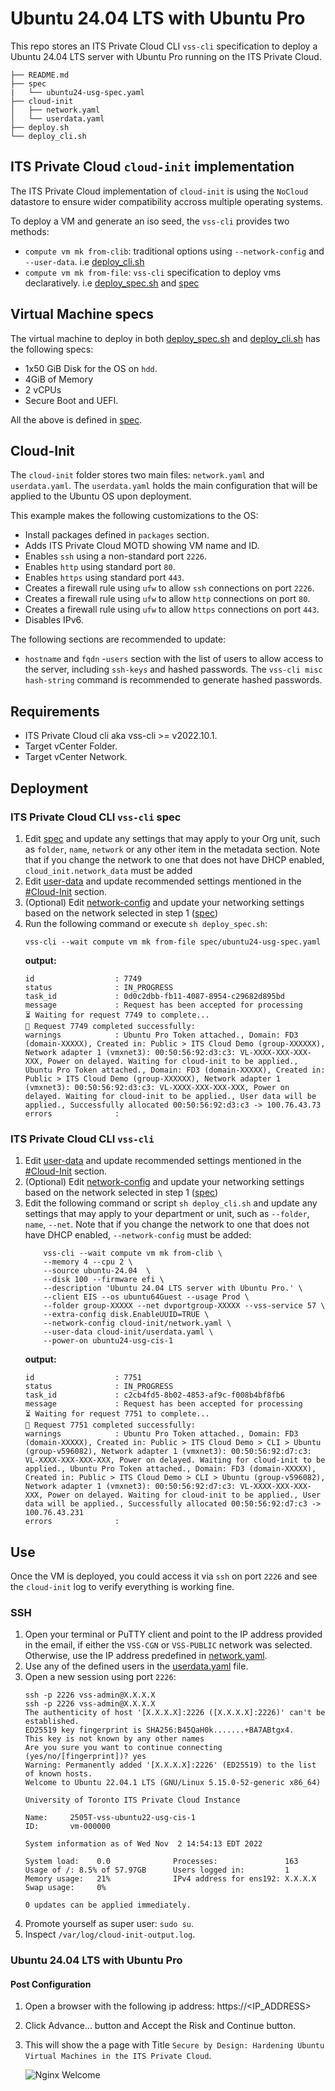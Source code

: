 # Ubuntu 24.04 LTS with Ubuntu Pro

This repo stores an ITS Private Cloud CLI ``vss-cli`` specification to deploy 
a Ubuntu 24.04 LTS server with Ubuntu Pro running on the ITS Private Cloud.

```
├── README.md
├── spec
|   └── ubuntu24-usg-spec.yaml 
├── cloud-init
│   ├── network.yaml
│   └── userdata.yaml
├── deploy.sh
└── deploy_cli.sh
```
## ITS Private Cloud ``cloud-init`` implementation

The ITS Private Cloud implementation of ``cloud-init`` is using the ``NoCloud`` datastore
to ensure wider compatibility accross multiple operating systems.

To deploy a VM and generate an iso seed, the ``vss-cli`` provides two methods:
- ``compute vm mk from-clib``: traditional options using ``--network-config`` and ``--user-data``. i.e [deploy_cli.sh](deploy_cli.sh)
- ``compute vm mk from-file``: ``vss-cli`` specification to deploy vms declaratively. i.e [deploy_spec.sh](deploy_spec.sh) and [spec](spec/vss-ollama-spec.yaml)

## Virtual Machine specs

The virtual machine to deploy in both [deploy_spec.sh](deploy_spec.sh) and [deploy_cli.sh](deploy_cli.sh) has the following specs:
- 1x50 GiB Disk for the OS on `hdd`.
- 4GiB of Memory
- 2 vCPUs
- Secure Boot and UEFI.

All the above is defined in [spec](spec/ubuntu24-usg-spec.yaml ).

## Cloud-Init

The `cloud-init` folder stores two main files: ``network.yaml`` and ``userdata.yaml``. The ``userdata.yaml`` holds the main configuration that will be applied to the Ubuntu OS upon deployment.

This example makes the following customizations to the OS:
- Install packages defined in ``packages`` section.
- Adds ITS Private Cloud MOTD showing VM name and ID.
- Enables `ssh` using a non-standard port ``2226``.
- Enables `http` using standard port ``80``.
- Enables `https` using standard port ``443``.
- Creates a firewall rule using ``ufw`` to allow ``ssh`` connections on port ``2226``.
- Creates a firewall rule using ``ufw`` to allow ``http`` connections on port ``80``.
- Creates a firewall rule using ``ufw`` to allow ``https`` connections on port ``443``.
- Disables IPv6.

The following sections are recommended to update:
- ``hostname`` and ``fqdn`` 
-``users`` section with the list of users to allow access to the server, including `ssh-keys` and hashed passwords. The ``vss-cli misc hash-string`` command is recommended to generate hashed passwords.

## Requirements

- ITS Private Cloud cli aka vss-cli >= v2022.10.1.
- Target vCenter Folder.
- Target vCenter Network.

## Deployment

### ITS Private Cloud CLI ``vss-cli`` spec

1. Edit [spec](spec/ubuntu24-usg-spec.yaml ) and update any settings that may apply to your Org unit, such as `folder`, `name`, `network` or any other item in the metadata section. Note that if you change the network to one that does not have DHCP enabled, ``cloud_init.network_data`` must be added
2. Edit [user-data](cloud-init/userdata.yaml) and update recommended settings mentioned in the [#Cloud-Init](#cloud-init) section.
3. (Optional) Edit [network-config](cloud-init/network.yaml) and update your networking settings based on the network selected in step 1 ([spec](spec/ubuntu24-usg-spec.yaml))
4. Run the following command or execute ``sh deploy_spec.sh``:
    ```
    vss-cli --wait compute vm mk from-file spec/ubuntu24-usg-spec.yaml 
    ```
    **output:**
    ```
    id                  : 7749                
    status              : IN_PROGRESS         
    task_id             : 0d0c2dbb-fb11-4087-8954-c29682d895bd
    message             : Request has been accepted for processing
    ⏳ Waiting for request 7749 to complete... 
    🎉 Request 7749 completed successfully:
    warnings            : Ubuntu Pro Token attached., Domain: FD3 (domain-XXXXX), Created in: Public > ITS Cloud Demo (group-XXXXXX), Network adapter 1 (vmxnet3): 00:50:56:92:d3:c3: VL-XXXX-XXX-XXX-XXX, Power on delayed. Waiting for cloud-init to be applied., Ubuntu Pro Token attached., Domain: FD3 (domain-XXXXX), Created in: Public > ITS Cloud Demo (group-XXXXXX), Network adapter 1 (vmxnet3): 00:50:56:92:d3:c3: VL-XXXX-XXX-XXX-XXX, Power on delayed. Waiting for cloud-init to be applied., User data will be applied., Successfully allocated 00:50:56:92:d3:c3 -> 100.76.43.73
    errors              :  
    ```
### ITS Private Cloud CLI ``vss-cli``

1. Edit [user-data](cloud-init/userdata.yaml) and update recommended settings mentioned in the [#Cloud-Init](#cloud-init) section.
2. (Optional) Edit [network-config](cloud-init/network.yaml) and update your networking settings based on the network selected in step 1 ([spec](spec/ubuntu24-usg-spec.yaml ))
3. Edit the following command or script  ``sh deploy_cli.sh`` and update any settings that may apply to your department or unit, such as `--folder`, `name`, `--net`. Note that if you change the network to one that does not have DHCP enabled, ``--network-config`` must be added:
    ```
        vss-cli --wait compute vm mk from-clib \
        --memory 4 --cpu 2 \
        --source ubuntu-24.04  \
        --disk 100 --firmware efi \
        --description 'Ubuntu 24.04 LTS server with Ubuntu Pro.' \
        --client EIS --os ubuntu64Guest --usage Prod \
        --folder group-XXXXX --net dvportgroup-XXXXX --vss-service 57 \
        --extra-config disk.EnableUUID=TRUE \
        --network-config cloud-init/network.yaml \
        --user-data cloud-init/userdata.yaml \
        --power-on ubuntu24-usg-cis-1
    ```
    **output:**
    ```
    id                  : 7751                
    status              : IN_PROGRESS         
    task_id             : c2cb4fd5-8b02-4853-af9c-f008b4bf8fb6
    message             : Request has been accepted for processing
    ⏳ Waiting for request 7751 to complete... 
    🎉 Request 7751 completed successfully:
    warnings            : Ubuntu Pro Token attached., Domain: FD3 (domain-XXXXX), Created in: Public > ITS Cloud Demo > CLI > Ubuntu (group-v596082), Network adapter 1 (vmxnet3): 00:50:56:92:d7:c3: VL-XXXX-XXX-XXX-XXX, Power on delayed. Waiting for cloud-init to be applied., Ubuntu Pro Token attached., Domain: FD3 (domain-XXXXX), Created in: Public > ITS Cloud Demo > CLI > Ubuntu (group-v596082), Network adapter 1 (vmxnet3): 00:50:56:92:d7:c3: VL-XXXX-XXX-XXX-XXX, Power on delayed. Waiting for cloud-init to be applied., User data will be applied., Successfully allocated 00:50:56:92:d7:c3 -> 100.76.43.231
    errors              :   
    ```

## Use

Once the VM is deployed, you could access it via ``ssh`` on port ``2226`` and see the ``cloud-init`` log to verify everything is working fine.

### SSH

1. Open your terminal or PuTTY client and point to the IP address provided in the email, if either the ``VSS-CGN`` or ``VSS-PUBLIC`` network was selected. Otherwise, use the IP address predefined in [network.yaml](cloud-init/network.yaml).
2. Use any of the defined users in the [userdata.yaml](cloud-init/userdata.yaml) file. 
3. Open a new session using port ``2226``:
    ```
    ssh -p 2226 vss-admin@X.X.X.X
    ssh -p 2226 vss-admin@X.X.X.X
    The authenticity of host '[X.X.X.X]:2226 ([X.X.X.X]:2226)' can't be established.
    ED25519 key fingerprint is SHA256:B45QaH0k.......+BA7ABtgx4.
    This key is not known by any other names
    Are you sure you want to continue connecting (yes/no/[fingerprint])? yes
    Warning: Permanently added '[X.X.X.X]:2226' (ED25519) to the list of known hosts.
    Welcome to Ubuntu 22.04.1 LTS (GNU/Linux 5.15.0-52-generic x86_64)

    University of Toronto ITS Private Cloud Instance

    Name:     2505T-vss-ubuntu22-usg-cis-1
    ID:       vm-000000

    System information as of Wed Nov  2 14:54:13 EDT 2022

    System load:    0.0              Processes:               163
    Usage of /: 8.5% of 57.97GB      Users logged in:         1
    Memory usage:   21%              IPv4 address for ens192: X.X.X.X
    Swap usage:     0%

    0 updates can be applied immediately.

    ```
4. Promote yourself as super user: ``sudo su``.
5. Inspect ``/var/log/cloud-init-output.log``.

### Ubuntu 24.04 LTS with Ubuntu Pro

#### Post Configuration

1. Open a browser with the following ip address: https://<IP_ADDRESS>
2. Click Advance... button and Accept the Risk and Continue button.
3. This will show the a page with Title ``Secure by Design: Hardening Ubuntu Virtual Machines in the ITS Private Cloud``.

    ![Nginx Welcome](img/nginx-welcome.png)
